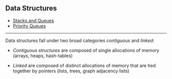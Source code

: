 ## Data Structures

* [Stacks and Queues](stacks_queues_heaps)
* [Priority Queues](priority_queue)

---

Data structures fall under two broad categories _contiguous_ and _linked_:

- _Contiguous structures_ are composed of single allocations of memory (arrays, heaps, hash-tables)

- _Linked_ are composed of distinct allocations of memory that are tied together by pointers (lists, trees, graph adjacency lists)
